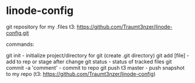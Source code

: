 linode-config
=============

git repository for my .files
t3: https://github.com/Traumt3nzer/linode-config.git

commands:

git init - initialize project/directory for git (create .git directory)
git add [file] - add to rep or stage after change
git status - status of tracked files
git commit -a 'comment' - commit to repo
git push t3 master - push snapshot to my repo (t3: https://github.com/Traumt3nzer/linode-config)

